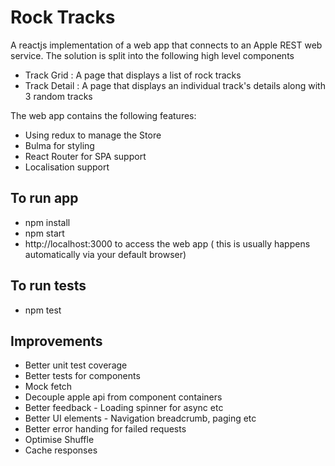 # Rock Tracks #

A reactjs implementation of a web app that connects to an Apple REST web service.
The solution is split into the following high level components
  - Track Grid : A page that displays a list of rock tracks
  - Track Detail : A page that displays an individual track's details along with 3 random tracks

The web app contains the following features:

  - Using redux to manage the Store
  - Bulma for styling
  - React Router for SPA support
  - Localisation support

## To run app ## 

- npm install
- npm start
- http://localhost:3000 to access the web app ( this is usually happens automatically via your default browser)

## To run tests ##

- npm test 

## Improvements

* Better unit test coverage
* Better tests for components
* Mock fetch
* Decouple apple api from component containers
* Better feedback - Loading spinner for async etc
* Better UI elements - Navigation breadcrumb, paging  etc
* Better error handing for failed requests
* Optimise Shuffle
* Cache responses


